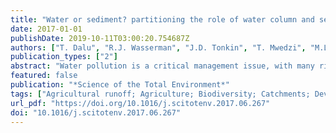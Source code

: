 ```yaml
---
title: "Water or sediment? partitioning the role of water column and sediment chemistry as drivers of macroinvertebrate communities in an austral south african stream"
date: 2017-01-01
publishDate: 2019-10-11T03:00:20.754687Z
authors: ["T. Dalu", "R.J. Wasserman", "J.D. Tonkin", "T. Mwedzi", "M.L. Magoro", "O.L.F. Weyl"]
publication_types: ["2"]
abstract: "Water pollution is a critical management issue, with many rivers and streams draining urban areas being polluted by the disposal of untreated solid waste and wastewater discharge, storm water and agricultural runoff. This has implications for biodiversity, and many rivers in the developing world are now considered compromised. We investigated benthic macroinvertebrate community structure and composition in relation to physico-chemical conditions of the water column and sediments. The study was conducted in an Austral catchment subject to both urban and agricultural pollutants in two different seasons. We assessed whether sediment characteristics were more important drivers of macroinvertebrate community composition than water column characteristics. We expected clear differences in macroinvertebrate community composition and in the associated community metrics due to distinct flow conditions between the two seasons. A combination of multivariate analyses (canonical correspondence analysis (CCA)) and biological indicator analysis were used to examine these patterns. Chironomidae was the most abundant family (> 60    %) in the upper mainstem river and stream sites. Stream sites were positively associated with CCA axis 2, being characterised by high turbidity and lower pH, salinity, phosphate concentration, channel width and canopy cover. Canopy cover, channel width, substrate embeddedness, phosphate concentration, pH, salinity and turbidity all had a significant effect on macroinvertebrate community composition. Using CCA variation partitioning, water quality was, however, a better predictor of benthic macroinvertebrate composition than sediment chemical conditions. Furthermore, our results suggest that seasonality had little effect on structuring benthic macroinvertebrate communities in this south-eastern zone of South Africa, despite clear changes in sediment chemistry. This likely reflects the relative lack of major variability in water chemistry compared to sediment chemistry between seasons and the relatively muted variability in precipitation between seasons than the more classic Austral temperate climates."
featured: false
publication: "*Science of the Total Environment*"
tags: ["Agricultural runoff; Agriculture; Biodiversity; Catchments; Developing countries; Discharge (fluid mechanics); Flow of water; Heavy metals; Hydrochemistry; Multivariant analysis; Rivers; Sediments; Turbidity; Wastewater disposal; Water pollution; Water quality", "Biological indices; Macroinvertebrates; Sediment chemistry; Water chemistry; Water flows", "River pollution", "phosphate", "agricultural runoff; community structure; heavy metal; macroinvertebrate; partitioning; pollution effect; river flow; river pollution; river water; sediment chemistry; water chemistry; water column", "aquatic environment; Article; canopy; catchment; Chironomidae; community structure; concentration (parameters); controlled study; environmental impact assessment; macroinvertebrate; nonhuman; pH; physical chemistry; population abundance; priority journal; salinity; seasonal variation; sediment; stream (river); turbidity; urban area; water quality; winter", "South Africa", "Chironomidae"]
url_pdf: "https://doi.org/10.1016/j.scitotenv.2017.06.267"
doi: "10.1016/j.scitotenv.2017.06.267"
---
```


